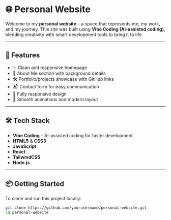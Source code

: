 # 🌐 Personal Website

Welcome to my **personal website** – a space that represents me, my work, and my journey. This site was built using **Vibe Coding (AI-assisted coding)**, blending creativity with smart development tools to bring it to life.

---

## 🚀 Features

- ✨ Clean and responsive homepage
- 👤 About Me section with background details
- 🛠️ Portfolio/projects showcase with GitHub links
- 📬 Contact form for easy communication
- 📱 Fully responsive design
- 🎨 Smooth animations and modern layout

---

## 🛠️ Tech Stack

- **Vibe Coding** – AI-assisted coding for faster development
- **HTML5** & **CSS3**
- **JavaScript**
- **React** 
- **TailwindCSS** 
- **Node.js**

---

## 📦 Getting Started

To clone and run this project locally:

```bash
git clone https://github.com/yourusername/personal-website.git
cd personal-website

